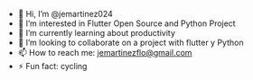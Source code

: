 - 👋 Hi, I’m @jemartinez024
- 👀 I’m interested in Flutter Open Source and Python Project
- 🌱 I’m currently learning about productivity
- 💞️ I’m looking to collaborate on a project with flutter y Python
- 📫 How to reach me: jemartinezflo@gmail.com
- ⚡ Fun fact: cycling

<!---
jemartinez024/jemartinez024 is a ✨ special ✨ repository because its `README.md` (this file) appears on your GitHub profile.
You can click the Preview link to take a look at your changes.
--->
